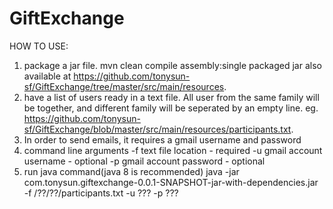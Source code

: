 # GiftExchange

HOW TO USE:<p/>
1. package a jar file. mvn clean compile assembly:single
   packaged jar also available at https://github.com/tonysun-sf/GiftExchange/tree/master/src/main/resources.
2. have a list of users ready in a text file. All user from the same family will be together, and different family will be seperated by an empty line. eg. https://github.com/tonysun-sf/GiftExchange/blob/master/src/main/resources/participants.txt.
3. In order to send emails, it requires a gmail username and password
4. command line arguments
-f text file location - required
-u gmail account username - optional
-p gmail account password - optional
5. run java command(java 8 is recommended)
java -jar com.tonysun.giftexchange-0.0.1-SNAPSHOT-jar-with-dependencies.jar -f /??/??/participants.txt -u ??? -p ???
